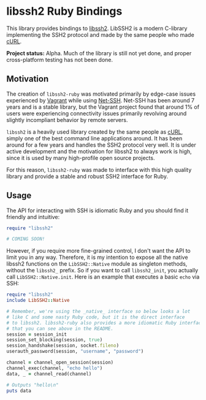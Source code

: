 # libssh2 Ruby Bindings

This library provides bindings to [libssh2](http://www.libssh2.org). LibSSH2
is a modern C-library implementing the SSH2 protocol and made by the same
people who made [cURL](http://curl.haxx.se/).

**Project status:** Alpha. Much of the library is still not yet done,
and proper cross-platform testing has not been done.

## Motivation

The creation of `libssh2-ruby` was motivated primarily by edge-case issues
experienced by [Vagrant](http://vagrantup.com) while using
[Net-SSH](https://github.com/net-ssh/net-ssh). Net-SSH has been around 7
years and is a stable library, but the Vagrant project found that around 1%
of users were experiencing connectivity issues primarily revolving around
slightly incompliant behavior by remote servers.

`libssh2` is a heavily used library created by the same people as
[cURL](http://curl.haxx.se/), simply one of the best command line applications
around. It has been around for a few years and handles the SSH2 protocol
very well. It is under active development and the motivation for libssh2
to always work is high, since it is used by many high-profile open source
projects.

For this reason, `libssh2-ruby` was made to interface with this high
quality library and provide a stable and robust SSH2 interface for Ruby.

## Usage

The API for interacting with SSH is idiomatic Ruby and you should find
it friendly and intuitive:

```ruby
require "libssh2"

# COMING SOON!
```

However, if you require more fine-grained control, I don't want the
API to limit you in any way. Therefore, it is my intention to expose
all the native libssh2 functions on the `LibSSH2::Native`
module as singleton methods, without the `libssh2_` prefix. So if you want
to call `libssh2_init`, you actually call `LibSSH2::Native.init`. Here is
an example that executes a basic `echo` via SSH:

```ruby
require "libssh2"
include LibSSH2::Native

# Remember, we're using the _native_ interface so below looks a lot
# like C and some nasty Ruby code, but it is the direct interface
# to libssh2. libssh2-ruby also provides a more idiomatic Ruby interface
# that you can see above in the README.
session = session_init
session_set_blocking(session, true)
session_handshake(session, socket.fileno)
userauth_password(session, "username", "password")

channel = channel_open_session(session)
channel_exec(channel, "echo hello")
data, _ = channel_read(channel)

# Outputs "hello\n"
puts data
```

